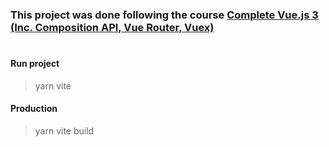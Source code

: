 ### This project was done following the course [Complete Vue.js 3 (Inc. Composition API, Vue Router, Vuex)](https://www.udemy.com/course/complete-vuejs-3-crash-course-composition-api-vue-router-vuex/)

#

#### Run project

> yarn vite

#### Production

> yarn vite build
